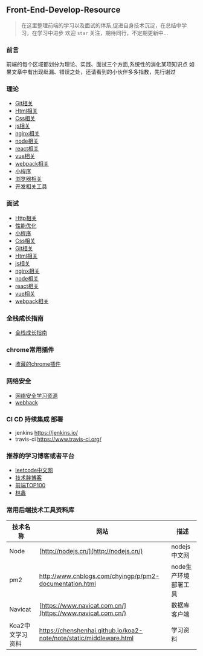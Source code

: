 ## Front-End-Develop-Resource

>  在这里整理前端的学习以及面试的体系,促进自身技术沉淀，在总结中学习，在学习中进步
>  欢迎  `star`  关注，期待同行，不定期更新中…

<h3>前言</h3>
前端的每个区域都划分为理论、实践、面试三个方面,系统性的消化某项知识点
如果文章中有出现纰漏、错误之处，还请看到的小伙伴多多指教，先行谢过

### 理论
* [Git相关](Git/theory/readme.md)
* [Html相关](HTML/theory/readme.md)
* [Css相关](CSS/theory-css.md)
* [js相关](JavaScript/theory/readme.md)
* [nginx相关](Nginx/theory/readme.md)
* [node相关](Node/theory/readme.md)
* [react相关](React/theory/readme.md)
* [vue相关](VUE/theory/readme.md)
* [webpack相关](Webpack/theory/readme.md)
* [小程序](小程序/theory/readme.md)
* [浏览器相关](Broswer/readme.md)
* [开发相关工具](Utils/utils.md)

### 面试
* [Http相关](Http/readme.md)
* [性能优化](性能优化/README.md)
* [小程序](./小程序/interview/readme.md)
* [Css相关](CSS/interview-css.md)
* [Git相关](Git/interview-git.md)
* [Html相关](HTML/interview/readme.md)
* [js相关](JavaScript/interview/readme.md)
* [nginx相关](Nginx/interview/readme.md)
* [node相关](Node/interview/readme.md)
* [react相关](React/interview/readme.md)
* [vue相关](VUE/interview/readme.md)
* [webpack相关](Webpack/interview/readme.md)

### 全栈成长指南
* [全栈成长指南](https://github.com/phodal/growth-ebook)

### chrome常用插件

- [收藏的chrome插件](其他/chromePlugin.md)

### 网络安全

* [网络安全学习资源](https://github.com/euphrat1ca/fuzzdb-collect)
* [webhack](https://wizardforcel.gitbooks.io/web-hacking-101/content/3.html)



### CI CD 持续集成 部署
* jenkins https://jenkins.io/
* travis-ci https://www.travis-ci.org/


### 推荐的学习博客或者平台
* [leetcode中文网](https://leetcode-cn.com/)
* [技术胖博客](http://jspang.com/)
* [前端TOP100](https://www.awesomes.cn/rank?sort=trend)
* [林鑫](https://github.com/lin-xin/blog)


### 常用后端技术工具资料库
| 技术名称 | 网站 | 描述 |
| ------ | ------ | ------|
| Node | [http://nodejs.cn/](http://nodejs.cn/) | nodejs中文网 |
| pm2 | http://www.cnblogs.com/chyingp/p/pm2-documentation.html   | node生产环境部署工具 |
| Navicat | [https://www.navicat.com.cn/](https://www.navicat.com.cn/) |  数据库客户端 |
| Koa2中文学习资料 | https://chenshenhai.github.io/koa2-note/note/static/middleware.html | 学习资料